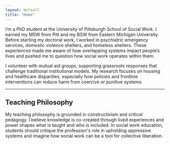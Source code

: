 ```yaml
---
layout: default
title: "Home"
---
```


I’m a PhD student at the University of Pittsburgh School of Social Work. I earned my MSW from Pitt and my BSW from Eastern Michigan University. Before starting my doctoral work, I worked in psychiatric emergency services, domestic violence shelters, and homeless shelters. These experiences made me aware of how overlapping systems impact people’s lives and pushed me to question how social work operates within them.

I volunteer with mutual aid groups, supporting grassroots responses that challenge traditional institutional models. My research focuses on housing and healthcare disparities, especially how policies and frontline interventions can reduce harm from coercive or punitive systems.

---

## Teaching Philosophy

My teaching philosophy is grounded in constructivism and critical pedagogy. I believe knowledge is co-created through lived experiences and power shapes what is taught and who is included. In social work education, students should critique the profession's role in upholding oppressive systems and imagine how social work can be a tool for collective liberation.
